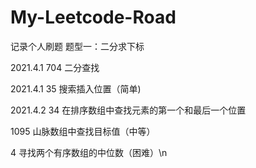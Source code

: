 # My-Leetcode-Road
记录个人刷题
题型一：二分求下标

2021.4.1  704 	二分查找

2021.4.1  35 	搜索插入位置（简单)

2021.4.2  34 	在排序数组中查找元素的第一个和最后一个位置

1095 	山脉数组中查找目标值（中等）

4 	寻找两个有序数组的中位数（困难）\n
